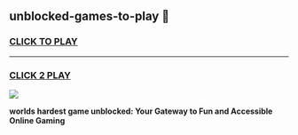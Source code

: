 
## unblocked-games-to-play 👋
<h3>
<a href="https://premium.freeplayer.one?title=unblocked-games-to-play&ref=14F">CLICK TO PLAY</a></h3>
<hr>

<h3>
<a href="https://premium.freeplayer.one?title=unblocked-games-to-play&ref=14F">CLICK 2 PLAY</a>
  
</h3>

<a href="https://premium.freeplayer.one?title=unblocked-games-to-play&ref=12F/"><img src="https://clearcache.store/games.png"></a>


**worlds hardest game unblocked: Your Gateway to Fun and Accessible Online Gaming**
